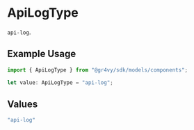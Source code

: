 # ApiLogType

`api-log`.

## Example Usage

```typescript
import { ApiLogType } from "@gr4vy/sdk/models/components";

let value: ApiLogType = "api-log";
```

## Values

```typescript
"api-log"
```